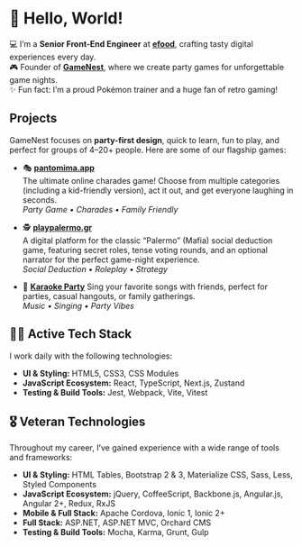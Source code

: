 # 👋 Hello, World!
💻 I’m a **Senior Front-End Engineer** at [**efood**](https://www.e-food.gr), crafting tasty digital experiences every day.  
🎮 Founder of [**GameNest**](https://gamenest.gr), where we create party games for unforgettable game nights.  
✨ Fun fact: I’m a proud Pokémon trainer and a huge fan of retro gaming!  

## Projects  
GameNest focuses on **party-first design**, quick to learn, fun to play, and perfect for groups of 4–20+ people. Here are some of our flagship games:  

- 🎭 [**pantomima.app**](https://pantomima.app)  
  The ultimate online charades game! Choose from multiple categories (including a kid-friendly version), act it out, and get everyone laughing in seconds.  
  _Party Game • Charades • Family Friendly_  

- 🕵️ [**playpalermo.gr**](https://playpalermo.gr)  
  A digital platform for the classic “Palermo” (Mafia) social deduction game, featuring secret roles, tense voting rounds, and an optional narrator for the perfect game-night experience.  
  _Social Deduction • Roleplay • Strategy_  

- 🎤 [**Karaoke Party**](https://pantomima.app/karaoke-party)
  Sing your favorite songs with friends, perfect for parties, casual hangouts, or family gatherings.  
  _Music • Singing • Party Vibes_  


## 👨‍💻 Active Tech Stack  
I work daily with the following technologies:  
- **UI & Styling:** HTML5, CSS3, CSS Modules
- **JavaScript Ecosystem:** React, TypeScript, Next.js, Zustand
- **Testing & Build Tools:** Jest, Webpack, Vite, Vitest 

## 🎖 Veteran Technologies  
Throughout my career, I’ve gained experience with a wide range of tools and frameworks:  
- **UI & Styling:** HTML Tables, Bootstrap 2 & 3, Materialize CSS, Sass, Less, Styled Components  
- **JavaScript Ecosystem:** jQuery, CoffeeScript, Backbone.js, Angular.js, Angular 2+, Redux, RxJS  
- **Mobile & Full Stack:** Apache Cordova, Ionic 1, Ionic 2+
- **Full Stack:** ASP.NET, ASP.NET MVC, Orchard CMS
- **Testing & Build Tools:** Mocha, Karma, Grunt, Gulp
